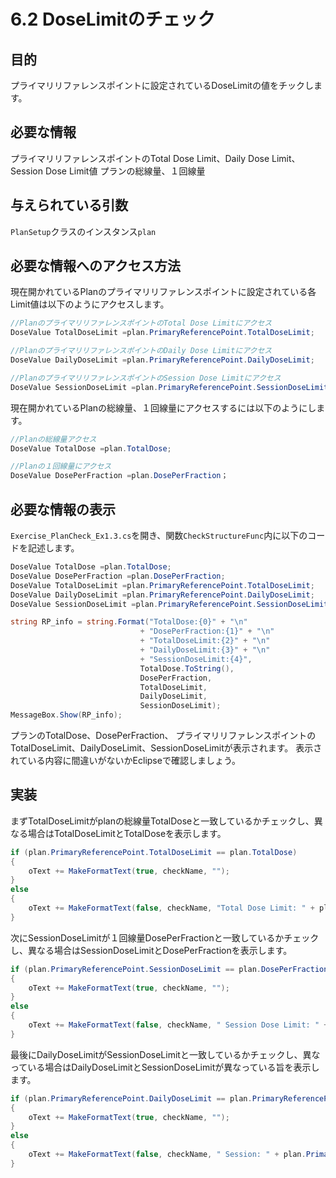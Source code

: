 # 6.2 DoseLimitのチェック

## 目的

プライマリリファレンスポイントに設定されているDoseLimitの値をチックします。

## 必要な情報

プライマリリファレンスポイントのTotal Dose Limit、Daily Dose Limit、Session Dose Limit値
プランの総線量、１回線量

## 与えられている引数

`PlanSetup`クラスのインスタンス`plan`

## 必要な情報へのアクセス方法

現在開かれているPlanのプライマリリファレンスポイントに設定されている各Limit値は以下のようにアクセスします。

```csharp
//PlanのプライマリリファレンスポイントのTotal Dose Limitにアクセス
DoseValue TotalDoseLimit =plan.PrimaryReferencePoint.TotalDoseLimit;

//PlanのプライマリリファレンスポイントのDaily Dose Limitにアクセス
DoseValue DailyDoseLimit =plan.PrimaryReferencePoint.DailyDoseLimit;

//PlanのプライマリリファレンスポイントのSession Dose Limitにアクセス
DoseValue SessionDoseLimit =plan.PrimaryReferencePoint.SessionDoseLimit;
```

現在開かれているPlanの総線量、１回線量にアクセスするには以下のようにします。
```csharp
//Planの総線量アクセス
DoseValue TotalDose =plan.TotalDose;

//Planの１回線量にアクセス
DoseValue DosePerFraction =plan.DosePerFraction；
```
## 必要な情報の表示
`Exercise_PlanCheck_Ex1.3.cs`を開き、関数`CheckStructureFunc`内に以下のコードを記述します。
```csharp
DoseValue TotalDose =plan.TotalDose;
DoseValue DosePerFraction =plan.DosePerFraction;
DoseValue TotalDoseLimit =plan.PrimaryReferencePoint.TotalDoseLimit;
DoseValue DailyDoseLimit =plan.PrimaryReferencePoint.DailyDoseLimit;
DoseValue SessionDoseLimit =plan.PrimaryReferencePoint.SessionDoseLimit;

string RP_info = string.Format("TotalDose:{0}" + "\n"
                             + "DosePerFraction:{1}" + "\n"
                             + "TotalDoseLimit:{2}" + "\n"
                             + "DailyDoseLimit:{3}" + "\n"
                             + "SessionDoseLimit:{4}",
                             TotalDose.ToString(),
                             DosePerFraction,
                             TotalDoseLimit,
                             DailyDoseLimit,
                             SessionDoseLimit);
MessageBox.Show(RP_info);
```
プランのTotalDose、DosePerFraction、
プライマリリファレンスポイントのTotalDoseLimit、DailyDoseLimit、SessionDoseLimitが表示されます。
表示されている内容に間違いがないかEclipseで確認しましょう。

## 実装
まずTotalDoseLimitがplanの総線量TotalDoseと一致しているかチェックし、異なる場合はTotalDoseLimitとTotalDoseを表示します。

```csharp
if (plan.PrimaryReferencePoint.TotalDoseLimit == plan.TotalDose)
{
	oText += MakeFormatText(true, checkName, "");
}
else
{
	oText += MakeFormatText(false, checkName, "Total Dose Limit: " + plan.PrimaryReferencePoint.TotalDoseLimit + ",Planed Dose: " + plan.TotalDose);
}
```
次にSessionDoseLimitが１回線量DosePerFractionと一致しているかチェックし、異なる場合はSessionDoseLimitとDosePerFractionを表示します。
```csharp
if (plan.PrimaryReferencePoint.SessionDoseLimit == plan.DosePerFraction)
{
	oText += MakeFormatText(true, checkName, "");
}
else
{
	oText += MakeFormatText(false, checkName, " Session Dose Limit: " + plan.PrimaryReferencePoint.SessionDoseLimit + ",Planed Dose: " + plan.DosePerFraction);
}
```

最後にDailyDoseLimitがSessionDoseLimitと一致しているかチェックし、異なっている場合はDailyDoseLimitとSessionDoseLimitが異なっている旨を表示します。
```csharp
if (plan.PrimaryReferencePoint.DailyDoseLimit == plan.PrimaryReferencePoint.SessionDoseLimit)
{
	oText += MakeFormatText(true, checkName, "");
}
else
{
	oText += MakeFormatText(false, checkName, " Session: " + plan.PrimaryReferencePoint.SessionDoseLimit + "is differ form Daily: " + plan.PrimaryReferencePoint.DailyDoseLimit);
}
```
